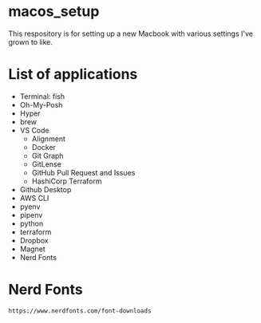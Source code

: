# macos_setup
This respository is for setting up a new Macbook with various settings I've grown to like.

# List of applications
- Terminal: fish
- Oh-My-Posh
- Hyper
- brew
- VS Code
    - Alignment
    - Docker
    - Git Graph
    - GitLense
    - GitHub Pull Request and Issues
    - HashiCorp Terraform
- Github Desktop
- AWS CLI
- pyenv
- pipenv
- python
- terraform
- Dropbox
- Magnet
- Nerd Fonts



# Nerd Fonts
    https://www.nerdfonts.com/font-downloads

